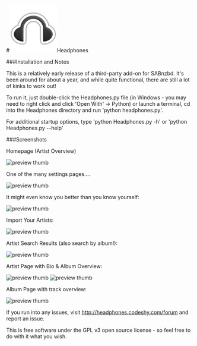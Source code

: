 #![preview thumb](https://github.com/rembo10/headphones/raw/master/data/images/headphoneslogo.png)Headphones

###Installation and Notes

This is a relatively early release of a third-party add-on for SABnzbd. It's been around for about a year, and while
quite functional, there are still a lot of kinks to work out!

To run it, just double-click the Headphones.py file (in Windows - you may need to right click and click 'Open With' -> Python) or launch a terminal, cd into the Headphones directory and run 'python headphones.py'.

For additional startup options, type 'python Headphones.py -h' or 'python Headphones.py --help'

###Screenshots

Homepage (Artist Overview)

![preview thumb](http://i.imgur.com/7VHuO.png)

One of the many settings pages....

![preview thumb](http://i.imgur.com/l0AYz.png)

It might even know you better than you know yourself:

![preview thumb](http://i.imgur.com/LALaa.png)

Import Your Artists:

![preview thumb](http://i.imgur.com/rvkD4.png)

Artist Search Results (also search by album!):

![preview thumb](http://i.imgur.com/1mTzO.png)

Artist Page with Bio & Album Overview:

![preview thumb](http://i.imgur.com/5j7Jh.png)
![preview thumb](http://i.imgur.com/mSKEJ.png)

Album Page with track overview:

![preview thumb](http://i.imgur.com/CUy4e.png)

If you run into any issues, visit http://headphones.codeshy.com/forum and report an issue. 

This is free software under the GPL v3 open source license - so feel free to do with it what you wish.
